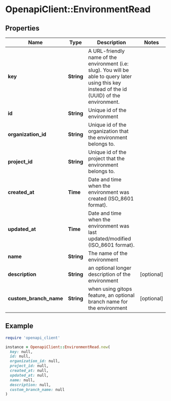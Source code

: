 # OpenapiClient::EnvironmentRead

## Properties

| Name | Type | Description | Notes |
| ---- | ---- | ----------- | ----- |
| **key** | **String** | A URL-friendly name of the environment (i.e: slug). You will be able to query later using this key instead of the id (UUID) of the environment. |  |
| **id** | **String** | Unique id of the environment |  |
| **organization_id** | **String** | Unique id of the organization that the environment belongs to. |  |
| **project_id** | **String** | Unique id of the project that the environment belongs to. |  |
| **created_at** | **Time** | Date and time when the environment was created (ISO_8601 format). |  |
| **updated_at** | **Time** | Date and time when the environment was last updated/modified (ISO_8601 format). |  |
| **name** | **String** | The name of the environment |  |
| **description** | **String** | an optional longer description of the environment | [optional] |
| **custom_branch_name** | **String** | when using gitops feature, an optional branch name for the environment | [optional] |

## Example

```ruby
require 'openapi_client'

instance = OpenapiClient::EnvironmentRead.new(
  key: null,
  id: null,
  organization_id: null,
  project_id: null,
  created_at: null,
  updated_at: null,
  name: null,
  description: null,
  custom_branch_name: null
)
```

